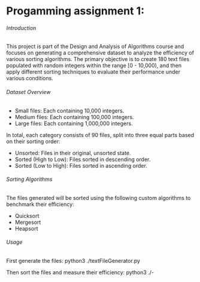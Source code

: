 # Progamming assignment 1:

###### Introduction

This project is part of the Design and Analysis of Algorithms course and focuses on
generating a comprehensive dataset to analyze the efficiency of various sorting algorithms. 
The primary objective is to create 180 text files populated with random integers within
the range [0 - 10,000), and then apply different sorting techniques to evaluate their
performance under various conditions.

###### Dataset Overview

- Small files: Each containing 10,000 integers.
- Medium files: Each containing 100,000 integers.
- Large files: Each containing 1,000,000 integers.

In total, each category consists of 90 files, split into three equal parts based on their
sorting order:

- Unsorted: Files in their original, unsorted state.
- Sorted (High to Low): Files sorted in descending order.
- Sorted (Low to High): Files sorted in ascending order.

###### Sorting Algorithms

The files generated will be sorted using the following custom algorithms to benchmark their
efficiency:

- Quicksort
- Mergesort
- Heapsort

###### Usage

First generate the files:
	python3 ./textFileGenerator.py

Then sort the files and measure their efficiency:
	python3 ./-



